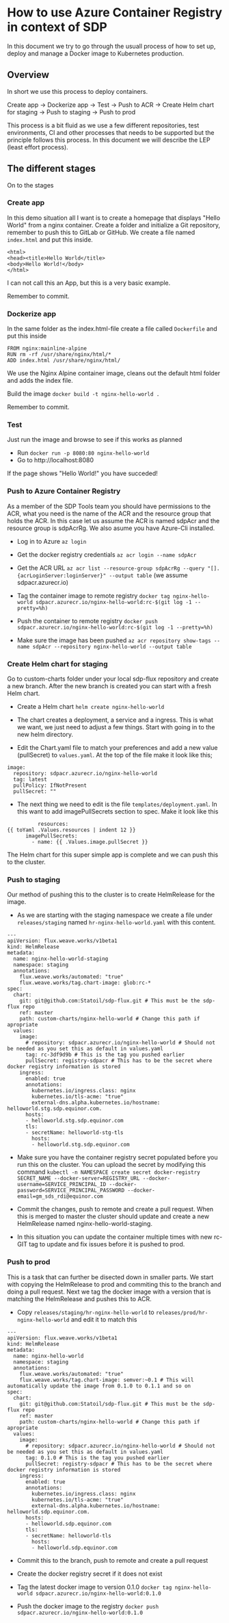 # How to use Azure Container Registry in context of SDP
In this document we try to go through the usuall process of how to set up, deploy and manage a Docker image to Kubernetes production.

## Overview
In short we use this process to deploy containers.

Create app -> Dockerize app -> Test -> Push to ACR -> Create Helm chart for staging -> Push to staging -> Push to prod

This process is a bit fluid as we use a few different repositories, test environments, CI and other processes that needs to be supported but the principle follows this process. In this document we will describe the LEP (least effort process).

## The different stages
On to the stages

### Create app
In this demo situation all I want is to create a homepage that displays "Hello World" from a nginx container. Create a folder and initialize a Git repository, remember to push this to GitLab or GitHub. We create a file named `index.html` and put this inside.

```
<html>
<head><title>Hello World</title>
<body>Hello World!</body>
</html>
```
I can not call this an App, but this is a very basic example.

Remember to commit.

### Dockerize app
In the same folder as the index.html-file create a file called `Dockerfile` and put this inside

```
FROM nginx:mainline-alpine
RUN rm -rf /usr/share/nginx/html/*
ADD index.html /usr/share/nginx/html/
```

We use the Nginx Alpine container image, cleans out the default html folder and adds the index file.

Build the image `docker build -t nginx-hello-world .`

Remember to commit.

### Test
Just run the image and browse to see if this works as planned

- Run `docker run -p 8080:80 nginx-hello-world`
- Go to http://localhost:8080

If the page shows "Hello World!" you have succeded!

### Push to Azure Container Registry
As a member of the SDP Tools team you should have permissions to the ACR, what you need is the name of the ACR and the resource group that holds the ACR. In this case let us assume the ACR is named sdpAcr and the resource group is sdpAcrRg. We also asume you have Azure-Cli installed.

- Log in to Azure
  `az login`

- Get the docker registry credentials
  `az acr login --name sdpAcr`

- Get the ACR URL
  `az acr list --resource-group sdpAcrRg --query "[].{acrLoginServer:loginServer}" --output table` (we assume sdpacr.azurecr.io)

- Tag the container image to remote registry
  `docker tag nginx-hello-world sdpacr.azurecr.io/nginx-hello-world:rc-$(git log -1 --pretty=%h)`

- Push the container to remote registry
  `docker push sdpacr.azurecr.io/nginx-hello-world:rc-$(git log -1 --pretty=%h)`

- Make sure the image has been pushed
  `az acr repository show-tags --name sdpAcr --repository nginx-hello-world --output table`

### Create Helm chart for staging
Go to custom-charts folder under your local sdp-flux repository and create a new branch. After the new branch is created you can start with a fresh Helm chart.

- Create a Helm chart
  `helm create nginx-hello-world`

- The chart creates a deployment, a service and a ingress. This is what we want, we just need to adjust a few things. Start with going in to the new helm directory.

- Edit the Chart.yaml file to match your preferences and add a new value (pullSecret) to `values.yaml`. At the top of the file make it look like this;
```
image:
  repository: sdpacr.azurecr.io/nginx-hello-world
  tag: latest
  pullPolicy: IfNotPresent
  pullSecret: ""
```

- The next thing we need to edit is the file `templates/deployment.yaml`. In this want to add imagePullSecrets section to spec. Make it look like this
```
          resources:
{{ toYaml .Values.resources | indent 12 }}
      imagePullSecrets:
        - name: {{ .Values.image.pullSecret }}
```

The Helm chart for this super simple app is complete and we can push this to the cluster.

### Push to staging
Our method of pushing this to the cluster is to create HelmRelease for the image.

- As we are starting with the staging namespace we create a file under `releases/staging` named `hr-nginx-hello-world.yaml` with this content.

```
---
apiVersion: flux.weave.works/v1beta1
kind: HelmRelease
metadata:
  name: nginx-hello-world-staging
  namespace: staging
  annotations:
    flux.weave.works/automated: "true"
    flux.weave.works/tag.chart-image: glob:rc-*
spec:
  chart:
    git: git@github.com:Statoil/sdp-flux.git # This must be the sdp-flux repo
    ref: master
    path: custom-charts/nginx-hello-world # Change this path if apropriate
  values:
    image: 
      # repository: sdpacr.azurecr.io/nginx-hello-world # Should not be needed as you set this as default in values.yaml
      tag: rc-3df9d9b # This is the tag you pushed earlier
      pullSecret: registry-sdpacr # This has to be the secret where docker registry information is stored
    ingress:
      enabled: true
      annotations:
        kubernetes.io/ingress.class: nginx
        kubernetes.io/tls-acme: "true"
        external-dns.alpha.kubernetes.io/hostname: helloworld.stg.sdp.equinor.com.
      hosts:
      - helloworld.stg.sdp.equinor.com
      tls:
      - secretName: helloworld-stg-tls
        hosts:
        - helloworld.stg.sdp.equinor.com
```

- Make sure you have the container registry secret populated before you run this on the cluster. You can upload the secret by modifying this command
  `kubectl -n NAMESPACE create secret docker-registry SECRET_NAME --docker-server=REGISTRY_URL --docker-username=SERVICE_PRINCIPAL_ID --docker-password=SERVICE_PRINCIPAL_PASSWORD --docker-email=gm_sds_rdi@equinor.com`

- Commit the changes, push to remote and create a pull request. When this is merged to master the cluster should update and create a new HelmRelease named nginx-hello-world-staging.

- In this situation you can update the container multiple times with new rc-GIT tag to update and fix issues before it is pushed to prod.

### Push to prod

This is a task that can further be disected down in smaller parts. We start with copying the HelmRelease to prod and commiting this to the branch and doing a pull request. Next we tag the docker image with a version that is matching the HelmRelease and pushes this to ACR.

- Copy `releases/staging/hr-nginx-hello-world` to `releases/prod/hr-nginx-hello-world` and edit it to match this
```
---
apiVersion: flux.weave.works/v1beta1
kind: HelmRelease
metadata:
  name: nginx-hello-world
  namespace: staging
  annotations:
    flux.weave.works/automated: "true"
    flux.weave.works/tag.chart-image: semver:~0.1 # This will automatically update the image from 0.1.0 to 0.1.1 and so on
spec:
  chart:
    git: git@github.com:Statoil/sdp-flux.git # This must be the sdp-flux repo
    ref: master
    path: custom-charts/nginx-hello-world # Change this path if apropriate
  values:
    image: 
      # repository: sdpacr.azurecr.io/nginx-hello-world # Should not be needed as you set this as default in values.yaml
      tag: 0.1.0 # This is the tag you pushed earlier
      pullSecret: registry-sdpacr # This has to be the secret where docker registry information is stored
    ingress:
      enabled: true
      annotations:
        kubernetes.io/ingress.class: nginx
        kubernetes.io/tls-acme: "true"
        external-dns.alpha.kubernetes.io/hostname: helloworld.sdp.equinor.com.
      hosts:
      - helloworld.sdp.equinor.com
      tls:
      - secretName: helloworld-tls
        hosts:
        - helloworld.sdp.equinor.com
```

- Commit this to the branch, push to remote and create a pull request

- Create the docker registry secret if it does not exist

- Tag the latest docker image to version 0.1.0
  `docker tag nginx-hello-world sdpacr.azurecr.io/nginx-hello-world:0.1.0`

- Push the docker image to the registry
  `docker push sdpacr.azurecr.io/nginx-hello-world:0.1.0`